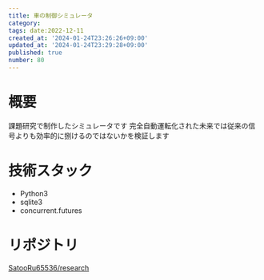 ```yaml
---
title: 車の制御シミュレータ
category:
tags: date:2022-12-11
created_at: '2024-01-24T23:26:26+09:00'
updated_at: '2024-01-24T23:29:28+09:00'
published: true
number: 80
---
```


# 概要

課題研究で制作したシミュレータです
完全自動運転化された未来では従来の信号よりも効率的に捌けるのではないかを検証します

# 技術スタック

- Python3
- sqlite3
- concurrent.futures

# リポジトリ

[SatooRu65536/research](https://github.com/SatooRu65536/research)
